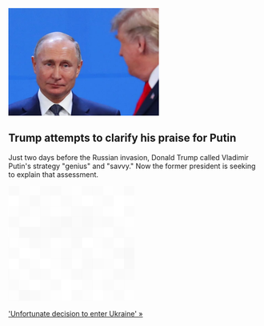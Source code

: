 
![Trump attempts to clarify his praise for Putin](./20220331115859.png)
## Trump attempts to clarify his praise for Putin

Just two days before the Russian invasion, Donald Trump called Vladimir Putin's strategy "genius" and "savvy." Now the former president is seeking to explain that assessment.

![pic](../square_bg.png)

['Unfortunate decision to enter Ukraine' »](https://www.yahoo.com/news/trump-denies-calling-putin-a-genius-214302904.html)
